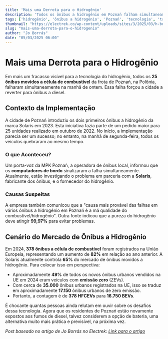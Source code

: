 ```yaml
---
title: 'Mais uma Derrota para o Hidrogênio'
description: 'Todos os ônibus a hidrogênio em Poznań falham simultaneamente, revelando desafios.'
tags: ['hidrogênio', 'ônibus a hidrogênio', 'Poznań', 'tecnologia', 'transporte']
thumbnail: "https://electrek.co/wp-content/uploads/sites/3/2025/03/h-bus.jpg?quality=82&strip=all&w=1400"
slug: "mais-uma-derrota-para-o-hidrogenio"
author: "Jo Borrás"
date: "05/03/2025 06:00"
---
```


# Mais uma Derrota para o Hidrogênio

Em mais um fracasso visível para a tecnologia do hidrogênio, todos os **25 ônibus movidos a célula de combustível** da frota de Poznań, na Polônia, falharam simultaneamente na manhã de ontem. Essa falha forçou a cidade a reverter para ônibus a diesel.

## Contexto da Implementação
A cidade de Poznań introduziu os dois primeiros ônibus a hidrogênio da marca Solaris em 2023. Esta iniciativa fazia parte de um pedido maior para 25 unidades realizado em outubro de 2022. No início, a implementação parecia ser um sucesso; no entanto, na manhã de segunda-feira, todos os veículos quebraram ao mesmo tempo.

### O que Aconteceu?
Um porta-voz da MPK Poznań, a operadora de ônibus local, informou que os **computadores de bordo** sinalizaram a falha simultaneamente. Atualmente, estão investigando o problema em parceria com a **Solaris**, fabricante dos ônibus, e o fornecedor do hidrogênio.

### Causas Suspeitas
A empresa também comunicou que a "causa mais provável das falhas em vários ônibus a hidrogênio em Poznań é a má qualidade do combustível/hidrogênio". Outra fonte indicou que a pureza do hidrogênio deve atingir **99,97%** para evitar problemas.

## Cenário do Mercado de Ônibus a Hidrogênio
Em 2024, **378 ônibus a célula de combustível** foram registrados na União Europeia, representando um aumento de **82%** em relação ao ano anterior. A Solaris atualmente controla **65%** do mercado de ônibus movidos a hidrogênio. Para colocar isso em perspectiva:
- Aproximadamente **49%** de todos os novos ônibus urbanos vendidos na UE em 2024 eram veículos com **emissão zero** (ZEVs).
- Com cerca de **35.000** ônibus urbanos registrados na UE, isso se traduz em aproximadamente **17.150** ônibus urbanos de zero emissão.
- Portanto, a contagem é de **378 HFCEVs** para **16.750 BEVs**.

É chocante quantas pessoas ainda relutam em ouvir sobre os desafios dessa tecnologia. Agora que os residentes de Poznań estão novamente expostos aos fumos de diesel, talvez considerem a opção de bateria, uma alternativa muito mais prática e previsível, na próxima vez.

*Post baseado no artigo de Jo Borrás no Electrek: [Link para o artigo](https://electrek.co/2025/03/04/another-l-for-h-as-every-hydrogen-bus-in-this-european-city-fails-at-once/)*